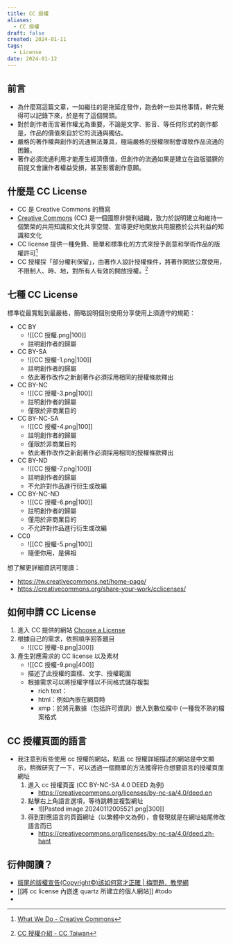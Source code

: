 ```yaml
---
title: CC 授權
aliases:
  - CC 授權
draft: false
created: 2024-01-11
tags:
  - License
date: 2024-01-12
---
```

## 前言
- 為什麼寫這篇文章，一如繼往的是拖延症發作，跑去幹一些其他事情，幹完覺得可以記錄下來，於是有了這個開頭。
- 對於創作者而言著作權尤為重要，不論是文字、影音、等任何形式的創作都是，作品的價值來自於它的流通與獨佔。
- 嚴格的著作權與創作的流通無法兼具，極端嚴格的授權限制會導致作品流通的困難。
- 著作必須流通利用才能產生經濟價值，但創作的流通如果是建立在盜版猖獗的前提又會讓作者權益受損，甚至影響創作意願。
## 什麼是 CC License
- CC 是 Creative Commons 的簡寫
- [Creative Commons](https://creativecommons.org/) (CC) 是一個國際非營利組織，致力於説明建立和維持一個繁榮的共用知識和文化共享空間、宣導更好地開放共用服務於公共利益的知識和文化
- CC  license 提供一種免費、簡單和標準化的方式來授予創意和學術作品的版權許可[^2]
- CC 授權採「部分權利保留」，由著作人設計授權條件，將著作開放公眾使用，不限制人、時、地，對所有人有效的開放授權。[^1]
## 七種 CC License
標準從最寬鬆到最嚴格，簡略說明個別使用分享使用上須遵守的規範：
- CC BY
	- ![[CC 授權.png|100]]
	- 註明創作者的歸屬
- CC BY-SA
	- ![[CC 授權-1.png|100]]
	- 註明創作者的歸屬
	- 依此著作改作之新創著作必須採用相同的授權條款釋出
- CC BY-NC
	- ![[CC 授權-3.png|100]]
	- 註明創作者的歸屬
	- 僅限於非商業目的
- CC BY-NC-SA
	- ![[CC 授權-4.png|100]]
	- 註明創作者的歸屬
	- 僅限於非商業目的
	- 依此著作改作之新創著作必須採用相同的授權條款釋出
- CC BY-ND
	- ![[CC 授權-7.png|100]]
	- 註明創作者的歸屬
	- 不允許對作品進行衍生或改編
- CC BY-NC-ND
	- ![[CC 授權-6.png|100]]
	- 註明創作者的歸屬
	- 僅用於非商業目的
	- 不允許對作品進行衍生或改編
- CC0
	- ![[CC 授權-5.png|100]]
	- 隨便你用，是佛祖

想了解更詳細資訊可閱讀：
- https://tw.creativecommons.net/home-page/
- https://creativecommons.org/share-your-work/cclicenses/
## 如何申請 CC License
1. 進入 CC 提供的網站
   [Choose a License](https://chooser-beta.creativecommons.org/)
2. 根據自己的需求，依照順序回答題目
	- ![[CC 授權-8.png|300]]
3. 產生對應需求的 CC license 以及素材
	- ![[CC 授權-9.png|400]]
	- 描述了此授權的圖樣、文字、授權範圍
	- 根據需求可以將授權字樣以不同格式儲存複製
		- rich text：
		- html：例如內嵌在網頁時
		- xmp：於將元數據（包括許可資訊）嵌入到數位檔中 (一種我不熟的檔案格式
## CC 授權頁面的語言
- 我注意到有些使用 cc 授權的網站，點進 cc 授權詳細描述的網站是中文顯示，稍微研究了一下，可以透過一個簡單的方法獲得符合想要語言的授權頁面網址
	1. 進入 cc 授權頁面 (CC BY-NC-SA 4.0 DEED 為例)
		- https://creativecommons.org/licenses/by-nc-sa/4.0/deed.en
	2. 點擊右上角語言選項，等待跳轉並複製網址
		- ![[Pasted image 20240112005521.png|300]]
	3. 得到對應語言的頁面網址（以繁體中文為例），會發現就是在網址結尾修改語言而已
		- https://creativecommons.org/licenses/by-nc-sa/4.0/deed.zh-hant

## 衍伸閱讀？
- [版尾的版權宣告(Copyright©)該如何寫才正確 | 梅問題．教學網](https://www.minwt.com/webdesign-dev/html/18311.html)
- [[將 cc license 內嵌進 quartz 所建立的個人網站]] #todo 
- 

[^1]: [CC 授權介紹 - CC Taiwan](https://tw.creativecommons.net/home-page/)
[^2]: [What We Do - Creative Commons](https://creativecommons.org/about/)